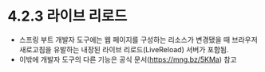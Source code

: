 # 4.2.3 라이브 리로드
- 스프링 부트 개발자 도구에는 웹 페이지를 구성하는 리소스가 변경됐을 때 브라우저 새로고침을 유발하는 내장된 라이브 리로드(LiveReload) 서버가 포함됨.
- 이밖에 개발자 도구의 다른 기능은 공식 문서(https://mng.bz/5KMa) 참고

